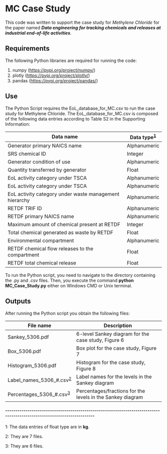 # MC Case Study

This code was written to support the case study for *Methylene Chloride* for the paper named ***Data engineering for tracking chemicals and releases at industrial end-of-life activities***.

## Requirements

The following Python libraries are required for running the code:

1. numpy (https://pypi.org/project/numpy/)
2. plotly (https://pypi.org/project/plotly/)
3. pandas (https://pypi.org/project/pandas/)

## Use

The Python Script requires the EoL_database_for_MC.csv to run the case study for Methylene Chloride. The EoL_database_for_MC.csv is composed of the following data entries according to Table S2 in the Supporting Information:

| Data name | Data type<sup>[1](#myfootnote1)</sup> |
| ------------- | ------------- |
| Generator primary NAICS name  | Alphanumeric  |
| SRS chemical ID  | Integer  |
| Generator condition of use  | Alphanumeric  |
| Quantity transferred by generator  | Float  |
| EoL activity category under TSCA  | Alphanumeric |
| EoL activity category under TSCA  | Alphanumeric |
| EoL activity category under waste management hierarchy | Alphanumeric |
| RETDF TRIF ID | Alphanumeric |
| RETDF primary NAICS name | Alphanumeric |
| Maximum amount of chemical present at RETDF | Integer |
| Total chemical generated as waste by RETDF | Float |
| Environmental compartment | Alphanumeric |
| RETDF chemical flow releases to the compartment | Float |
| RETDF total chemical release | Float |

To run the Python script, you need to navigate to the directory containing the .py and .csv files. Then, you execute the command **python MC_Case_Study.py** either on Windows CMD or Unix terminal.

## Outputs

After running the Python script you obtain the following files:

| File name | Description |
| ------------- | ------------- |
| Sankey_5306.pdf | 6-level Sankey diagram  for the case study, Figure 6  |
| Box_5306.pdf  | Box plot for the case study, Figure 7  |
| Histogram_5306.pdf  | Histogram for the case study, Figure 8  |
| Label_names_5306_#.csv<sup>[2](#myfootnote2)</sup> | Label names for the levels in the Sankey diagram |
| Percentages_5306_#.csv<sup>[3](#myfootnote3)</sup> | Percentages/fractions for the levels in the Sankey diagram |

#### ------------------------------------------------------------------------------------------------------------------------

<a name="myfootnote1">1</a>: The data entries of float type are in **kg**.

<a name="myfootnote2">2</a>: They are 7 files.

<a name="myfootnote3">3</a>: They are 6 files.

